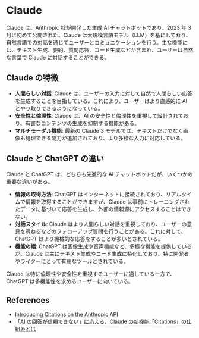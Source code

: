 # Claude

Claude は、Anthropic 社が開発した生成 AI チャットボットであり、2023 年 3 月に初めて公開された。Claude は大規模言語モデル（LLM）を基にしており、自然言語での対話を通じてユーザーとコミュニケーションを行う。主な機能には、テキスト生成、要約、質問応答、コード生成などが含まれ、ユーザーは自然な言葉で Claude に対話することができる。

## Claude の特徴

- **人間らしい対話**: Claude は、ユーザーの入力に対して自然で人間らしい応答を生成することを目指している。これにより、ユーザーはより直感的に AI とやり取りできるようになっている。
- **安全性と倫理性**: Claude は、AI の安全性と倫理性を重視して設計されており、有害なコンテンツの生成を抑制する機能がある。
- **マルチモーダル機能**: 最新の Claude 3 モデルでは、テキストだけでなく画像も処理できる能力が追加されており、より多様な入力に対応している。

## **Claude と ChatGPT の違い**

Claude と ChatGPT は、どちらも先進的な AI チャットボットだが、いくつかの重要な違いがある。

- **情報の取得方法**: ChatGPT はインターネットに接続されており、リアルタイムで情報を取得することができますが、Claude は事前にトレーニングされたデータに基づいて応答を生成し、外部の情報源にアクセスすることはできない。
- **対話スタイル**: Claude はより人間らしい対話を重視しており、ユーザーの意見を尋ねるなどのフォローアップ質問を行うことがある。これに対して、ChatGPT はより機械的な応答をすることが多いとされている。
- **機能の幅**: ChatGPT は画像生成や音声機能など、多様な機能を提供しているが、Claude は主にテキスト生成やコード生成に特化しており、特に開発者やライターにとって有用なツールとされている。

Claude は特に倫理性や安全性を重視するユーザーに適している一方で、ChatGPT は多機能性を求めるユーザーに向いている。

## References

- [Introducing Citations on the Anthropic API](https://www.anthropic.com/news/introducing-citations-api)
- [「AI の回答が信頼できない」に応える、Claude の新機能「Citations」の仕組みとは](https://atmarkit.itmedia.co.jp/ait/articles/2502/10/news065.html)
